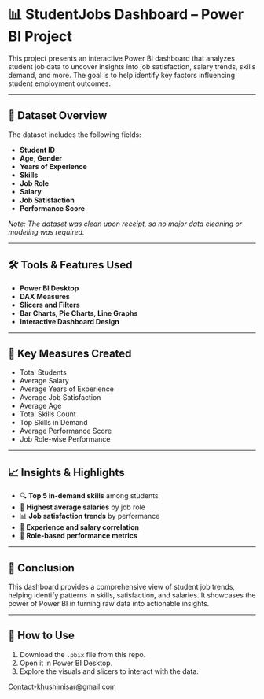 # 📊 StudentJobs Dashboard – Power BI Project

This project presents an interactive Power BI dashboard that analyzes student job data to uncover insights into job satisfaction, salary trends, skills demand, and more. The goal is to help identify key factors influencing student employment outcomes.

---

## 📁 Dataset Overview

The dataset includes the following fields:

* **Student ID**
* **Age**, **Gender**
* **Years of Experience**
* **Skills**
* **Job Role**
* **Salary**
* **Job Satisfaction**
* **Performance Score**

*Note: The dataset was clean upon receipt, so no major data cleaning or modeling was required.*

---

## 🛠️ Tools & Features Used

* **Power BI Desktop**
* **DAX Measures**
* **Slicers and Filters**
* **Bar Charts, Pie Charts, Line Graphs**
* **Interactive Dashboard Design**

---

## 📌 Key Measures Created

* Total Students
* Average Salary
* Average Years of Experience
* Average Job Satisfaction
* Average Age
* Total Skills Count
* Top Skills in Demand
* Average Performance Score
* Job Role-wise Performance

---

## 📈 Insights & Highlights

* 🔍 **Top 5 in-demand skills** among students
* 💸 **Highest average salaries** by job role
* 📊 **Job satisfaction trends** by performance
* 📍 **Experience and salary correlation**
* 🎯 **Role-based performance metrics**

---

## 🧠 Conclusion

This dashboard provides a comprehensive view of student job trends, helping identify patterns in skills, satisfaction, and salaries. It showcases the power of Power BI in turning raw data into actionable insights.

---

## 🚀 How to Use

1. Download the `.pbix` file from this repo.
2. Open it in Power BI Desktop.
3. Explore the visuals and slicers to interact with the data.


Contact-khushimisar@gmail.com
